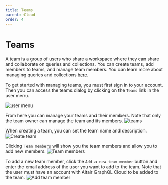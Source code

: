 ```yaml
---
title: Teams
parent: Cloud
order: 4
---
```


# Teams

A team is a group of users who share a workspace where they can share and collaborate on queries and collections. You can create teams, add members to teams, and manage team members. You can learn more about managing queries and collections [here](/docs/cloud/queries).

To get started with managing teams, you must first sign in to your account. Then you can access the teams dialog by clicking on the `Teams` link in the user menu.

![user menu](/assets/img/docs/user-account-loggedin-sidemenu.png)

From here you can manage your teams and their members. Note that only the team owner can manage the team and its members.
![teams](/assets/img/docs/teams-team-list.png)

When creating a team, you can set the team name and description.
![Create team](/assets/img/docs/teams-create-team.png)

Clicking `Team members` will show you the team members and allow you to add new members.
![Team members](/assets/img/docs/teams-team-members.png)

To add a new team member, click the `Add a new team member` button and enter the email address of the user you want to add to the team. Note that the user must have an account with Altair GraphQL Cloud to be added to the team.
![Add team member](/assets/img/docs/teams-add-team-member.png)
